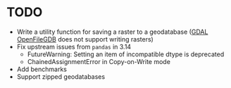 # TODO

- Write a utility function for saving a raster to a geodatabase ([GDAL OpenFileGDB](https://gdal.org/en/stable/drivers/raster/openfilegdb.html) does not support writing rasters)
- Fix upstream issues from `pandas` in 3.14
  - FutureWarning: Setting an item of incompatible dtype is deprecated
  - ChainedAssignmentError in Copy-on-Write mode
- Add benchmarks
- Support zipped geodatabases